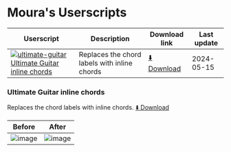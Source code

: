 # Moura's Userscripts


| Userscript | Description | Download link | Last update |
|------------|-------------|---------------|-------------|
| [![ultimate-guitar](https://www.google.com/s2/favicons?sz=12&domain=ultimate-guitar.com) Ultimate Guitar inline chords](#ultimate-guitar-inline-chords) | Replaces the chord labels with inline chords | [⬇️ Download](https://github.com/RMoura98/Ultimate-Guitar-inline-chords/raw/main/ultimate-guitar-inline-chords.user.js) | 2024-05-15 |

### Ultimate Guitar inline chords

Replaces the chord labels with inline chords.
[⬇️ Download](https://github.com/RMoura98/Ultimate-Guitar-inline-chords/raw/main/ultimate-guitar-inline-chords.user.js)

| Before | After |
|--------|-------|
| ![image](https://github.com/RMoura98/Ultimate-Guitar-inline-chords/assets/27810563/8219afaf-4fc9-48dd-90bc-e51b1037ea53) | ![image](https://github.com/RMoura98/Ultimate-Guitar-inline-chords/assets/27810563/1687f0ea-33f6-4b91-9266-e0c0849ad37f) | 
 
